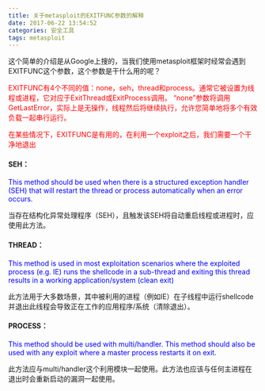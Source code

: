 ```yaml
---
title: 关于metasploit的EXITFUNC参数的解释
date: 2017-06-22 13:54:52
categories: 安全工具
tags: metasploit
---
```


这个简单的介绍是从Google上搜的，当我们使用metasploit框架时经常会遇到EXITFUNC这个参数，这个参数是干什么用的呢？

<font color=#f00>EXITFUNC有4个不同的值：none，seh，thread和process。通常它被设置为线程或进程，它对应于ExitThread或ExitProcess调用。 “none”参数将调用GetLastError，实际上是无操作，线程然后将继续执行，允许您简单地将多个有效负载一起串行运行。

在某些情况下，EXITFUNC是有用的，在利用一个exploit之后，我们需要一个干净地退出 </font>

#### SEH：

<font color=#00f>This method should be used when there is a structured exception handler (SEH) that will restart the thread or process automatically when an error occurs.</font>

当存在结构化异常处理程序（SEH），且触发该SEH将自动重启线程或进程时，应使用此方法。


#### THREAD：

<font color=#00f>This method is used in most exploitation scenarios where the exploited process (e.g. IE) runs the shellcode in a sub-thread and exiting this thread results in a working application/system (clean exit)</font>

此方法用于大多数场景，其中被利用的进程（例如IE）在子线程中运行shellcode并退出此线程会导致正在工作的应用程序/系统（清除退出）。


#### PROCESS：

<font color=#00f>This method should be used with multi/handler. This method should also be used with any exploit where a master process restarts it on exit.</font>

此方法应与multi/handler这个利用模块一起使用。此方法也应该与任何主进程在退出时会重新启动的漏洞一起使用。
